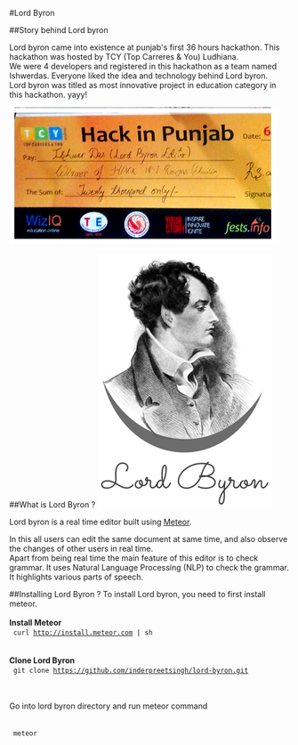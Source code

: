 #Lord Byron

##Story behind Lord byron

Lord byron came into existence at punjab's first 36 hours hackathon. This hackathon was hosted by TCY (Top Carreres & You) Ludhiana. </br>
We were 4 developers and registered in this hackathon as a team named Ishwerdas. Everyone liked the idea and technology behind Lord byron.</br>
Lord byron was titled as most innovative project in education category in this hackathon. yayy!</br>

![Hackathon](/certi.jpg)

##What is Lord Byron ?
![Logo](/public/logo.png)

<p>Lord byron is a real time editor built using <a href="http://meteor.com">Meteor</a>.</p>
In this all users can edit the same document at same time, and also observe the changes of other users in real time.</br>
Apart from being real time the main feature of this editor is to check grammar. It uses Natural Language Processing (NLP) to check the grammar. It highlights various parts of speech.</br>

##Installing Lord Byron ?
To install Lord byron, you need to first install meteor.
</br></br>
<b> Install Meteor</b></br>
<code> curl http://install.meteor.com | sh </code>
</br></br>
<b> Clone Lord Byron </b></br>
<code> git clone https://github.com/inderpreetsingh/lord-byron.git </code>
</br></br>
<p>Go into lord byron directory and run meteor command</p></br>
<code> meteor</code>
